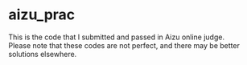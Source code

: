 # aizu_prac

This is the code that I submitted and passed in Aizu online judge.<br>
Please note that these codes are not perfect, and there may be better solutions elsewhere.<br>
